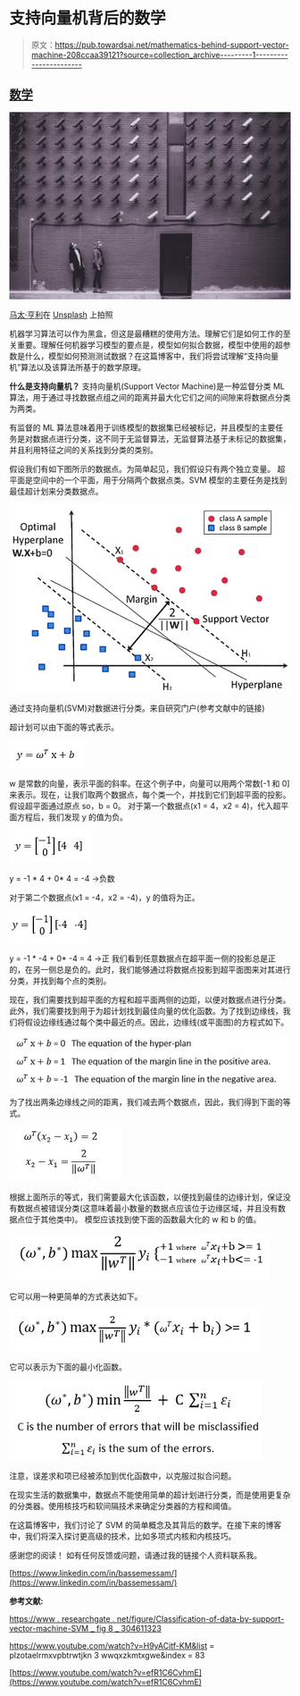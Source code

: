 # 支持向量机背后的数学

> 原文：<https://pub.towardsai.net/mathematics-behind-support-vector-machine-208ccaa39121?source=collection_archive---------1----------------------->

## [数学](https://towardsai.net/p/category/mathematics)

![](img/b12e67b1dd4b5d44c120a66844f4ff5f.png)

[马太·亨利](https://unsplash.com/@matthewhenry?utm_source=medium&utm_medium=referral)在 [Unsplash](https://unsplash.com?utm_source=medium&utm_medium=referral) 上拍照

机器学习算法可以作为黑盒，但这是最糟糕的使用方法。理解它们是如何工作的至关重要。理解任何机器学习模型的要点是，模型如何拟合数据，模型中使用的超参数是什么，模型如何预测测试数据？在这篇博客中，我们将尝试理解“支持向量机”算法以及该算法所基于的数学原理。

**什么是支持向量机？**
支持向量机(Support Vector Machine)是一种监督分类 ML 算法，用于通过寻找数据点组之间的距离并最大化它们之间的间隙来将数据点分类为两类。

有监督的 ML 算法意味着用于训练模型的数据集已经被标记，并且模型的主要任务是对数据点进行分类，这不同于无监督算法，无监督算法基于未标记的数据集，并且利用特征之间的关系找到分类的类别。

假设我们有如下图所示的数据点。为简单起见，我们假设只有两个独立变量。
超平面是空间中的一个平面，用于分隔两个数据点类。SVM 模型的主要任务是找到最佳超计划来分类数据点。

![](img/e501af0557752185dbbb3921b304aa2b.png)

通过支持向量机(SVM)对数据进行分类。来自研究门户(参考文献中的链接)

超计划可以由下面的等式表示。

![](img/15c665ac52d33f15a3cebf17437893ef.png)

w 是常数的向量，表示平面的斜率。在这个例子中，向量可以用两个常数[-1 和 0]来表示。现在，让我们取两个数据点，每个类一个，并找到它们到超平面的投影。假设超平面通过原点 so，b = 0。
对于第一个数据点(x1 = 4，x2 = 4)，代入超平面方程后，我们发现 y 的值为负。

![](img/a48d2aa37e2cfa2d117f68abdad87791.png)

y = -1 * 4 + 0* 4 = -4 →负数

对于第二个数据点(x1 = -4，x2 = -4)，y 的值将为正。

![](img/dcf3874140c6bd1fc6521088e6760207.png)

y = -1 * -4 + 0* -4 = 4 →正
我们看到任意数据点在超平面一侧的投影总是正的，在另一侧总是负的。此时，我们能够通过将数据点投影到超平面图来对其进行分类，并找到每个点的类别。

现在，我们需要找到超平面的方程和超平面两侧的边距，以便对数据点进行分类。此外，我们需要找到用于为超计划找到最佳向量的优化函数。为了找到边缘线，我们将假设边缘线通过每个类中最近的点。因此，边缘线(或平面图)的方程式如下。

![](img/7eabae8f716fc5f86a5de1245d29f8d6.png)

为了找出两条边缘线之间的距离，我们减去两个数据点，因此，我们得到下面的等式。

![](img/eb9a16e633879655c5ef7f721915cdf5.png)

根据上面所示的等式，我们需要最大化该函数，以便找到最佳的边缘计划，保证没有数据点被错误分类(这意味着最小数量的数据点应该位于边缘区域，并且没有数据点位于其他类中)。
模型应该找到使下面的函数最大化的 w 和 b 的值。

![](img/2b4ccb24ceed7a286303cb5576a79ae8.png)

它可以用一种更简单的方式表达如下。

![](img/79410698852dd4dcbdb88f9e32f55ada.png)

它可以表示为下面的最小化函数。

![](img/ad34cce8245989e3dd4975488b6da0d7.png)

注意，误差求和项已经被添加到优化函数中，以克服过拟合问题。

在现实生活的数据集中，数据点不能使用简单的超计划进行分类，而是使用更复杂的分类器。使用核技巧和软间隔技术来确定分类器的方程和阈值。

在这篇博客中，我们讨论了 SVM 的简单概念及其背后的数学。在接下来的博客中，我们将深入探讨更高级的技术，比如多项式内核和内核技巧。

感谢您的阅读！
如有任何反馈或问题，请通过我的链接个人资料联系我。

[https://www.linkedin.com/in/bassemessam/](https://www.linkedin.com/in/bassemessam/)

**参考文献:**

[https://www . researchgate . net/figure/Classification-of-data-by-support-vector-machine-SVM _ fig 8 _ 304611323](https://www.researchgate.net/figure/Classification-of-data-by-support-vector-machine-SVM_fig8_304611323)

https://www.youtube.com/watch?v=H9yACitf-KM&list = plzotaelrmxvpbtrwtjkn 3 wwqxzkmtxgwe&index = 83

[https://www.youtube.com/watch?v=efR1C6CvhmE](https://www.youtube.com/watch?v=efR1C6CvhmE)